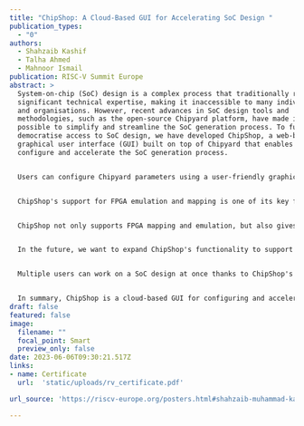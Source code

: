 ```yaml
---
title: "ChipShop: A Cloud-Based GUI for Accelerating SoC Design "
publication_types:
  - "0"
authors:
  - Shahzaib Kashif
  - Talha Ahmed
  - Mahnoor Ismail
publication: RISC-V Summit Europe
abstract: >
  System-on-chip (SoC) design is a complex process that traditionally requires
  significant technical expertise, making it inaccessible to many individuals
  and organisations. However, recent advances in SoC design tools and
  methodologies, such as the open-source Chipyard platform, have made it
  possible to simplify and streamline the SoC generation process. To further
  democratise access to SoC design, we have developed ChipShop, a web-based
  graphical user interface (GUI) built on top of Chipyard that enables users to
  configure and accelerate the SoC generation process.


  Users can configure Chipyard parameters using a user-friendly graphical interface on the ChipShop platform, which is hosted in the cloud. Users can configure the core types, caches, memory controllers, interconnects, and accelerators among other SoC features. The platform's user-friendly interface supports a variety of SoC configurations, making it simple for users to configure their designs. ChipShop aims to revolutionise access to chip design by offering a user-friendly interface for SoC generation, making it more available to a wider range of users.


  ChipShop's support for FPGA emulation and mapping is one of its key features. Users can test and validate their SoC designs using FPGA emulation quickly and effectively, and they can optimise their designs for FPGA-based implementations using mapping of SoC Components onto FPGA. ChipShop speeds up the SoC design cycle and enables users to confidently iterate on their designs by supporting FPGA emulation and mapping through its simple GUI.


  ChipShop not only supports FPGA mapping and emulation, but also gives users the option to add new intellectual properties (IPs) to the SoC design. Users can expand the address space with new IPs like MMIO and incorporate them into their designs. Additionally, ChipShop offers automatic blackbox generation and integration for RTLs provided by users. Users can quickly and easily add new functionality to their SoC designs using these features, which saves time and lowers the possibility of mistakes.


  In the future, we want to expand ChipShop's functionality to support FireSim, an open-source hardware emulation platform that lets users test their designs in a large-scale environment. Additionally, we intend to expand Bitstream Generation support through free and open-source tools like F4PGA, enabling users to generate bitstreams for their FPGA designs and tailor them for particular hardware platforms.


  Multiple users can work on a SoC design at once thanks to ChipShop's web-based interface's real-time collaboration capabilities. Version control is another feature of the platform that enables users to save and go back to earlier iterations of their SoC designs. Large teams working on complex designs will find this feature especially helpful because it makes it easier for them to keep track of changes, collaborate more efficiently, and lower the possibility of mistakes.


  In summary, ChipShop is a cloud-based GUI for configuring and accelerating SoC design. By providing an easy-to-use interface for Chipyard configuration and supporting FPGA emulation and mapping, ChipShop streamlines the SoC design process and makes it accessible to a broader range of users. With its support for adding new IPs and automatic blackbox generation and integration for user-provided RTLs, ChipShop further enhances the design capabilities of users. Looking ahead, we plan to extend ChipShop's capabilities to support FireSim and Bitstream Generation, further expanding its usefulness and democratising access to SoC design. With its real-time collaboration and version control features, ChipShop is also well-suited for large teams working on complex designs.
draft: false
featured: false
image:
  filename: ""
  focal_point: Smart
  preview_only: false
date: 2023-06-06T09:30:21.517Z
links:
- name: Certificate
  url:  'static/uploads/rv_certificate.pdf'

url_source: 'https://riscv-europe.org/posters.html#shahzaib-muhammad-kashif-chipshop-a-cloud-based-gui-for-accelerating-soc-design'

---
```

